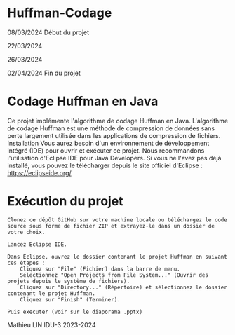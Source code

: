 # Huffman-Codage

08/03/2024
Début du projet

22/03/2024

26/03/2024

02/04/2024
Fin du projet

# Codage Huffman en Java

Ce projet implémente l'algorithme de codage Huffman en Java. L'algorithme de codage Huffman est une méthode de compression de données sans perte largement utilisée dans les applications de compression de fichiers.
Installation
Vous aurez besoin d'un environnement de développement intégré (IDE) pour ouvrir et exécuter ce projet. Nous recommandons l'utilisation d'Eclipse IDE pour Java Developers. Si vous ne l'avez pas déjà installé, vous pouvez le télécharger depuis le site officiel d'Eclipse : https://eclipseide.org/

# Exécution du projet

    Clonez ce dépôt GitHub sur votre machine locale ou téléchargez le code source sous forme de fichier ZIP et extrayez-le dans un dossier de votre choix.

    Lancez Eclipse IDE.

    Dans Eclipse, ouvrez le dossier contenant le projet Huffman en suivant ces étapes :
        Cliquez sur "File" (Fichier) dans la barre de menu.
        Sélectionnez "Open Projects from File System..." (Ouvrir des projets depuis le système de fichiers).
        Cliquez sur "Directory..." (Répertoire) et sélectionnez le dossier contenant le projet Huffman.
        Cliquez sur "Finish" (Terminer).

    Puis executer (voir sur le diaporama .pptx)

Mathieu LIN IDU-3 2023-2024
